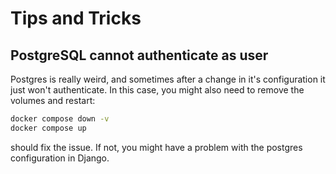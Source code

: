 # Tips and Tricks

## PostgreSQL cannot authenticate as user

Postgres is really weird, and sometimes after a
change in it's configuration it just won't authenticate.
In this case, you might also need to remove the volumes and restart:

```bash
docker compose down -v
docker compose up
```

should fix the issue. If not, you might have a problem with
the postgres configuration in Django.

